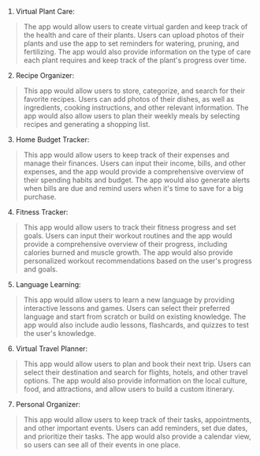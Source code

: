 1. Virtual Plant Care:
> The app would allow users to create virtual garden and keep track of the health and care of their plants. Users can upload photos of their plants and use the app to set reminders for watering, pruning, and fertilizing. The app would also provide information on the type of care each plant requires and keep track of the plant's progress over time.

2. Recipe Organizer:
> This app would allow users to store, categorize, and search for their favorite recipes. Users can add photos of their dishes, as well as ingredients, cooking instructions, and other relevant information. The app would also allow users to plan their weekly meals by selecting recipes and generating a shopping list.

3. Home Budget Tracker:
> This app would allow users to keep track of their expenses and manage their finances. Users can input their income, bills, and other expenses, and the app would provide a comprehensive overview of their spending habits and budget. The app would also generate alerts when bills are due and remind users when it's time to save for a big purchase.

4. Fitness Tracker:
> This app would allow users to track their fitness progress and set goals. Users can input their workout routines and the app would provide a comprehensive overview of their progress, including calories burned and muscle growth. The app would also provide personalized workout recommendations based on the user's progress and goals.

5. Language Learning:
> This app would allow users to learn a new language by providing interactive lessons and games. Users can select their preferred language and start from scratch or build on existing knowledge. The app would also include audio lessons, flashcards, and quizzes to test the user's knowledge.

6. Virtual Travel Planner:
> This app would allow users to plan and book their next trip. Users can select their destination and search for flights, hotels, and other travel options. The app would also provide information on the local culture, food, and attractions, and allow users to build a custom itinerary.

7. Personal Organizer:
> This app would allow users to keep track of their tasks, appointments, and other important events. Users can add reminders, set due dates, and prioritize their tasks. The app would also provide a calendar view, so users can see all of their events in one place.
